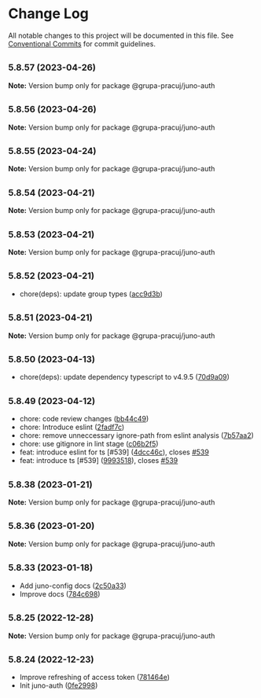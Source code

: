 # Change Log

All notable changes to this project will be documented in this file.
See [Conventional Commits](https://conventionalcommits.org) for commit guidelines.

## <small>5.8.57 (2023-04-26)</small>

**Note:** Version bump only for package @grupa-pracuj/juno-auth

## <small>5.8.56 (2023-04-26)</small>

**Note:** Version bump only for package @grupa-pracuj/juno-auth

## <small>5.8.55 (2023-04-24)</small>

**Note:** Version bump only for package @grupa-pracuj/juno-auth

## <small>5.8.54 (2023-04-21)</small>

**Note:** Version bump only for package @grupa-pracuj/juno-auth

## <small>5.8.53 (2023-04-21)</small>

**Note:** Version bump only for package @grupa-pracuj/juno-auth

## <small>5.8.52 (2023-04-21)</small>

- chore(deps): update group types ([acc9d3b](https://github.com/GrupaPracuj/junoJs/commit/acc9d3b))

## <small>5.8.51 (2023-04-21)</small>

**Note:** Version bump only for package @grupa-pracuj/juno-auth

## <small>5.8.50 (2023-04-13)</small>

- chore(deps): update dependency typescript to v4.9.5 ([70d9a09](https://github.com/GrupaPracuj/junoJs/commit/70d9a09))

## <small>5.8.49 (2023-04-12)</small>

- chore: code review changes ([bb44c49](https://github.com/GrupaPracuj/junoJs/commit/bb44c49))
- chore: Introduce eslint ([2fadf7c](https://github.com/GrupaPracuj/junoJs/commit/2fadf7c))
- chore: remove unneccessary ignore-path from eslint analysis ([7b57aa2](https://github.com/GrupaPracuj/junoJs/commit/7b57aa2))
- chore: use gitignore in lint stage ([c06b2f5](https://github.com/GrupaPracuj/junoJs/commit/c06b2f5))
- feat: introduce eslint for ts [#539] ([4dcc46c](https://github.com/GrupaPracuj/junoJs/commit/4dcc46c)), closes [#539](https://github.com/GrupaPracuj/junoJs/issues/539)
- feat: introduce ts [#539] ([9993518](https://github.com/GrupaPracuj/junoJs/commit/9993518)), closes [#539](https://github.com/GrupaPracuj/junoJs/issues/539)

## <small>5.8.38 (2023-01-21)</small>

**Note:** Version bump only for package @grupa-pracuj/juno-auth

## <small>5.8.36 (2023-01-20)</small>

**Note:** Version bump only for package @grupa-pracuj/juno-auth

## <small>5.8.33 (2023-01-18)</small>

- Add juno-config docs ([2c50a33](https://github.com/GrupaPracuj/junoJs/commit/2c50a33))
- Improve docs ([784c698](https://github.com/GrupaPracuj/junoJs/commit/784c698))

## <small>5.8.25 (2022-12-28)</small>

**Note:** Version bump only for package @grupa-pracuj/juno-auth

## <small>5.8.24 (2022-12-23)</small>

- Improve refreshing of access token ([781464e](https://github.com/GrupaPracuj/junoJs/commit/781464e))
- Init juno-auth ([0fe2998](https://github.com/GrupaPracuj/junoJs/commit/0fe2998))
